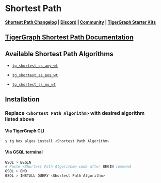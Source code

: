 
# Shortest Path

#### [Shortest Path Changelog](https://github.com/karimsaraipour/gsql-graph-algorithms/tree/algorithm-folder-restructure/algorithms/Path/shortest_path/CHANGELOG.md) | [Discord](https://discord.gg/vFbmPyvJJN) | [Community](https://community.tigergraph.com) | [TigerGraph Starter Kits](https://github.com/zrougamed/TigerGraph-Starter-Kits-Parser)

## [TigerGraph Shortest Path Documentation](https://docs.tigergraph.com/tigergraph-platform-overview/graph-algorithm-library#single-source-shortest-path-weighted)

## Available Shortest Path Algorithms 

* [`tg_shortest_ss_any_wt`](https://github.com/karimsaraipour/gsql-graph-algorithms/tree/algorithm-folder-restructure/algorithms/Path/shortest_path/tg_shortest_ss_any_wt.gsql)

* [`tg_shortest_ss_pos_wt`](https://github.com/karimsaraipour/gsql-graph-algorithms/tree/algorithm-folder-restructure/algorithms/Path/shortest_path/tg_shortest_ss_pos_wt.gsql)

* [`tg_shortest_ss_no_wt`](https://github.com/karimsaraipour/gsql-graph-algorithms/tree/algorithm-folder-restructure/algorithms/Path/shortest_path/tg_shortest_ss_no_wt.gsql)

## Installation 

### Replace `<Shortest Path Algorithm>` with desired algorithm listed above 

#### Via TigerGraph CLI

```bash
$ tg box algos install <Shortest Path Algorithm>
```

#### Via GSQL terminal

```bash
GSQL > BEGIN
# Paste <Shortest Path Algorithm> code after BEGIN command
GSQL > END 
GSQL > INSTALL QUERY <Shortest Path Algorithm>
```
